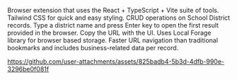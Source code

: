 Browser extension that uses the React + TypeScript + Vite suite of tools. Tailwind CSS for quick and easy styling. CRUD operations on School District records. Type a district name and press Enter key to open the first result provided in the browser. Copy the URL with the UI. 
Uses Local Forage library for browser based storage. 
Faster URL navigation than traditional bookmarks and includes business-related data per record.

https://github.com/user-attachments/assets/825badb4-5b3d-4dfb-990e-3296be0f081f

